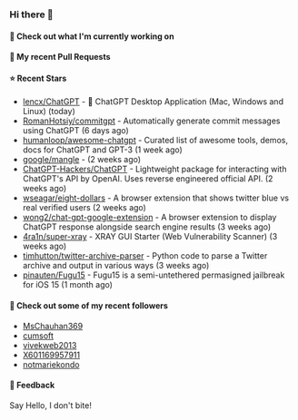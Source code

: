 ### Hi there 👋

#### 👷 Check out what I'm currently working on

#### 🔨 My recent Pull Requests


#### ⭐ Recent Stars

- [lencx/ChatGPT](https://github.com/lencx/ChatGPT) - 🤖 ChatGPT Desktop Application (Mac, Windows and Linux) (today)
- [RomanHotsiy/commitgpt](https://github.com/RomanHotsiy/commitgpt) - Automatically generate commit messages using ChatGPT (6 days ago)
- [humanloop/awesome-chatgpt](https://github.com/humanloop/awesome-chatgpt) - Curated list of awesome tools, demos, docs for ChatGPT and GPT-3 (1 week ago)
- [google/mangle](https://github.com/google/mangle) -  (2 weeks ago)
- [ChatGPT-Hackers/ChatGPT](https://github.com/ChatGPT-Hackers/ChatGPT) - Lightweight package for interacting with ChatGPT&#39;s API by OpenAI. Uses reverse engineered official API. (2 weeks ago)
- [wseagar/eight-dollars](https://github.com/wseagar/eight-dollars) - A browser extension that shows twitter blue vs real verified users (2 weeks ago)
- [wong2/chat-gpt-google-extension](https://github.com/wong2/chat-gpt-google-extension) - A browser extension to display ChatGPT response alongside search engine results (3 weeks ago)
- [4ra1n/super-xray](https://github.com/4ra1n/super-xray) - XRAY GUI Starter (Web Vulnerability Scanner) (3 weeks ago)
- [timhutton/twitter-archive-parser](https://github.com/timhutton/twitter-archive-parser) - Python code to parse a Twitter archive and output in various ways (3 weeks ago)
- [pinauten/Fugu15](https://github.com/pinauten/Fugu15) - Fugu15 is a semi-untethered permasigned jailbreak for iOS 15 (1 month ago)

#### 👯 Check out some of my recent followers

- [MsChauhan369](https://github.com/MsChauhan369)
- [cumsoft](https://github.com/cumsoft)
- [vivekweb2013](https://github.com/vivekweb2013)
- [X601169957911](https://github.com/X601169957911)
- [notmariekondo](https://github.com/notmariekondo)

#### 💬 Feedback

Say Hello, I don't bite!
